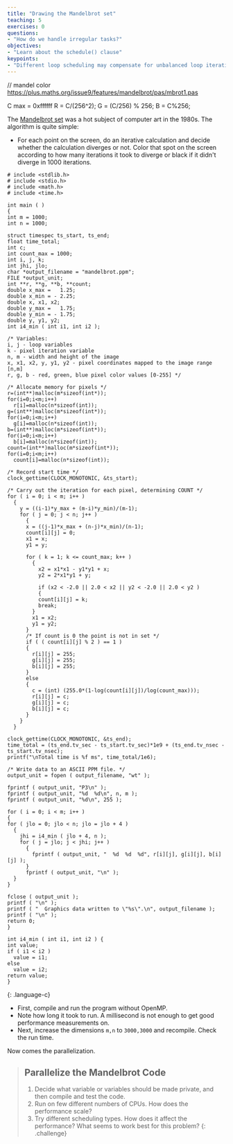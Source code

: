 ```yaml
---
title: "Drawing the Mandelbrot set"
teaching: 5
exercises: 0
questions:
- "How do we handle irregular tasks?"
objectives:
- "Learn about the schedule() clause"
keypoints:
- "Different loop scheduling may compensate for unbalanced loop iterations"
---
```


// mandel color https://plus.maths.org/issue9/features/mandelbrot/pas/mbrot1.pas

C max = 0xffffff
R = C/(256^2);
G = (C/256) % 256;
B = C%256;


The <a href="https://en.wikipedia.org/wiki/Mandelbrot_set">Mandelbrot set</a>
was a hot subject of computer art in the 1980s.  The algorithm is quite simple:
- For each point on the screen, do an iterative calculation and decide whether the calculation diverges or not. Color that spot on the screen according to how many iterations it took to diverge or black if it didn't diverge in 1000 iterations.

~~~
# include <stdlib.h>
# include <stdio.h>
# include <math.h>
# include <time.h>

int main ( )
{
int m = 1000;
int n = 1000;

struct timespec ts_start, ts_end;
float time_total;
int c;
int count_max = 1000;
int i, j, k;
int jhi, jlo;
char *output_filename = "mandelbrot.ppm";
FILE *output_unit;
int **r, **g, **b, **count;
double x_max =   1.25;
double x_min = - 2.25;
double x, x1, x2;
double y_max =   1.75;
double y_min = - 1.75;
double y, y1, y2;
int i4_min ( int i1, int i2 );

/* Variables:
i, j - loop variables
k - pixel iteration variable
n, m - width and height of the image
x, x1, x2, y, y1, y2 - pixel coordinates mapped to the image range [n,m]
r, g, b - red, green, blue pixel color values [0-255] */

/* Allocate memory for pixels */
r=(int**)malloc(m*sizeof(int*));
for(i=0;i<m;i++)
  r[i]=malloc(n*sizeof(int));
g=(int**)malloc(m*sizeof(int*));
for(i=0;i<m;i++)
  g[i]=malloc(n*sizeof(int));
b=(int**)malloc(m*sizeof(int*));
for(i=0;i<m;i++)
  b[i]=malloc(n*sizeof(int));
count=(int**)malloc(m*sizeof(int*));
for(i=0;i<m;i++)
  count[i]=malloc(n*sizeof(int));

/* Record start time */ 
clock_gettime(CLOCK_MONOTONIC, &ts_start);

/* Carry out the iteration for each pixel, determining COUNT */
for ( i = 0; i < m; i++ )
  {
    y = ((i-1)*y_max + (m-i)*y_min)/(m-1);
    for ( j = 0; j < n; j++ )
      {
      x = ((j-1)*x_max + (n-j)*x_min)/(n-1);
      count[i][j] = 0;
      x1 = x;
      y1 = y;

      for ( k = 1; k <= count_max; k++ )
        {
          x2 = x1*x1 - y1*y1 + x;
          y2 = 2*x1*y1 + y;

          if (x2 < -2.0 || 2.0 < x2 || y2 < -2.0 || 2.0 < y2 )
          {
          count[i][j] = k;
          break;
        }
        x1 = x2;
        y1 = y2;
      }
      /* If count is 0 the point is not in set */
      if ( ( count[i][j] % 2 ) == 1 )
      {
        r[i][j] = 255;
        g[i][j] = 255;
        b[i][j] = 255;
      }
      else
      {
        c = (int) (255.0*(1-log(count[i][j])/log(count_max)));
        r[i][j] = c;
        g[i][j] = c;
        b[i][j] = c;
      }
    }
  }

clock_gettime(CLOCK_MONOTONIC, &ts_end);
time_total = (ts_end.tv_sec - ts_start.tv_sec)*1e9 + (ts_end.tv_nsec - ts_start.tv_nsec);
printf("\nTotal time is %f ms", time_total/1e6);

/* Write data to an ASCII PPM file. */
output_unit = fopen ( output_filename, "wt" );

fprintf ( output_unit, "P3\n" );
fprintf ( output_unit, "%d  %d\n", n, m );
fprintf ( output_unit, "%d\n", 255 );

for ( i = 0; i < m; i++ )
{
for ( jlo = 0; jlo < n; jlo = jlo + 4 )
  {
    jhi = i4_min ( jlo + 4, n );
    for ( j = jlo; j < jhi; j++ )
      {
        fprintf ( output_unit, "  %d  %d  %d", r[i][j], g[i][j], b[i][j] );
      }
      fprintf ( output_unit, "\n" );
  }
}

fclose ( output_unit );
printf ( "\n" );
printf ( "  Graphics data written to \"%s\".\n", output_filename );
printf ( "\n" );
return 0;
}

int i4_min ( int i1, int i2 ) {
int value;
if ( i1 < i2 )
  value = i1;
else
  value = i2;
return value;
}
~~~
{: .language-c}

- First, compile and run the program without OpenMP.
- Note how long it took to run. A millisecond is not enough to get good performance measurements on.
- Next, increase the dimensions `m,n` to `3000,3000` and recompile. Check the run time.

Now comes the parallelization.

> ## Parallelize the Mandelbrot Code
> 1. Decide what variable or variables should be made private, and then compile and test the code.
> 2. Run on few different numbers of CPUs. How does the performance scale?
> 3. Try different scheduling types. How does it affect the performance? What seems to work best for this problem? 
{: .challenge}

 